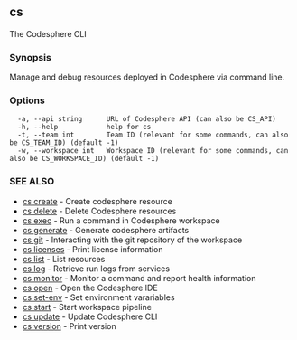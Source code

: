 ## cs

The Codesphere CLI

### Synopsis

Manage and debug resources deployed in Codesphere via command line.

### Options

```
  -a, --api string      URL of Codesphere API (can also be CS_API)
  -h, --help            help for cs
  -t, --team int        Team ID (relevant for some commands, can also be CS_TEAM_ID) (default -1)
  -w, --workspace int   Workspace ID (relevant for some commands, can also be CS_WORKSPACE_ID) (default -1)
```

### SEE ALSO

* [cs create](cs_create.md)	 - Create codesphere resource
* [cs delete](cs_delete.md)	 - Delete Codesphere resources
* [cs exec](cs_exec.md)	 - Run a command in Codesphere workspace
* [cs generate](cs_generate.md)	 - Generate codesphere artifacts
* [cs git](cs_git.md)	 - Interacting with the git repository of the workspace
* [cs licenses](cs_licenses.md)	 - Print license information
* [cs list](cs_list.md)	 - List resources
* [cs log](cs_log.md)	 - Retrieve run logs from services
* [cs monitor](cs_monitor.md)	 - Monitor a command and report health information
* [cs open](cs_open.md)	 - Open the Codesphere IDE
* [cs set-env](cs_set-env.md)	 - Set environment varariables
* [cs start](cs_start.md)	 - Start workspace pipeline
* [cs update](cs_update.md)	 - Update Codesphere CLI
* [cs version](cs_version.md)	 - Print version

